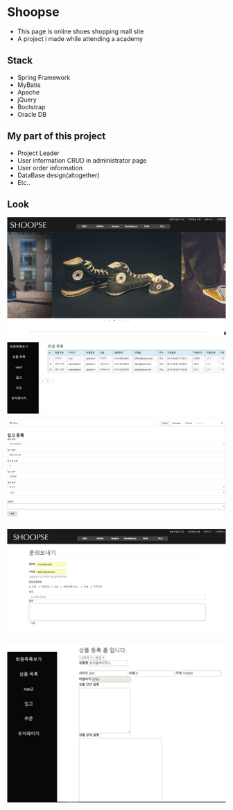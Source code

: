 # Shoopse 

* This page is online shoes shopping mall site
* A project i made while attending a academy

## Stack

* Spring Framework
* MyBatis
* Apache
* jQuery
* Bootstrap
* Oracle DB



## My part of this project

* Project Leader
* User information CRUD in administrator page
* User order information
* DataBase design(altogether)
* Etc..

## Look

![1](./images/i1.JPG)

![2](./images/i2.JPG)

![3](./images/i3.JPG)

![4](./images/i4.JPG)

![5](./images/i5.JPG)
